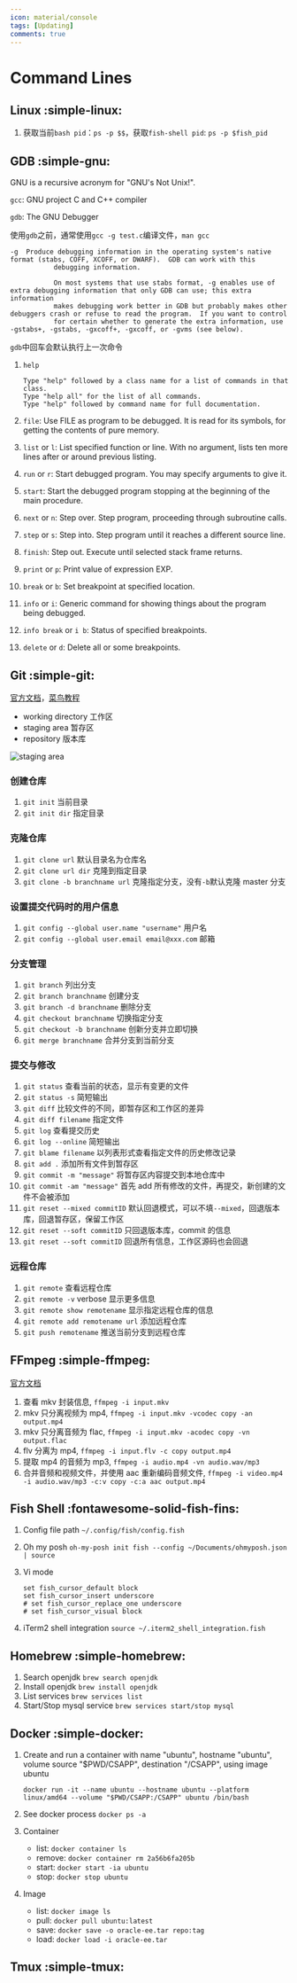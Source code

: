 ```yaml
---
icon: material/console
tags: [Updating]
comments: true
---
```


# Command Lines

## Linux :simple-linux:

1. 获取当前`bash pid`：`ps -p $$`，获取`fish-shell pid`: `ps -p $fish_pid`

## GDB :simple-gnu:

GNU is a recursive acronym for "GNU's Not Unix!".

`gcc`: GNU project C and C++ compiler

`gdb`: The GNU Debugger

使用`gdb`之前，通常使用`gcc -g test.c`编译文件，`man gcc`

```
-g  Produce debugging information in the operating system's native format (stabs, COFF, XCOFF, or DWARF).  GDB can work with this
           debugging information.

           On most systems that use stabs format, -g enables use of extra debugging information that only GDB can use; this extra information
           makes debugging work better in GDB but probably makes other debuggers crash or refuse to read the program.  If you want to control
           for certain whether to generate the extra information, use -gstabs+, -gstabs, -gxcoff+, -gxcoff, or -gvms (see below).
```

`gdb`中回车会默认执行上一次命令

1. `help`

    ```
    Type "help" followed by a class name for a list of commands in that class.
    Type "help all" for the list of all commands.
    Type "help" followed by command name for full documentation.
    ```

2. `file`: Use FILE as program to be debugged. It is read for its symbols, for getting the contents of pure memory.

3. `list` or `l`: List specified function or line. With no argument, lists ten more lines after or around previous listing.

4. `run` or `r`: Start debugged program. You may specify arguments to give it.

5. `start`: Start the debugged program stopping at the beginning of the main procedure.

6. `next` or `n`: Step over. Step program, proceeding through subroutine calls.

7. `step` or `s`: Step into. Step program until it reaches a different source line.

8. `finish`: Step out. Execute until selected stack frame returns.

9. `print` or `p`: Print value of expression EXP.

10. `break` or `b`: Set breakpoint at specified location.

11. `info` or `i`: Generic command for showing things about the program being debugged.

12. `info break` or `i b`: Status of specified breakpoints.

13. `delete` or `d`: Delete all or some breakpoints.

## Git :simple-git:

[官方文档](https://git-scm.com/docs)，[菜鸟教程](https://www.runoob.com/git/git-tutorial.html)

-   working directory 工作区
-   staging area 暂存区
-   repository 版本库

<!-- more -->

![staging area](https://git-scm.com/images/about/index1@2x.png)

### 创建仓库

1. `git init` 当前目录
2. `git init dir` 指定目录

### 克隆仓库

1. `git clone url` 默认目录名为仓库名
2. `git clone url dir` 克隆到指定目录
3. `git clone -b branchname url` 克隆指定分支，没有`-b`默认克隆 master 分支

### 设置提交代码时的用户信息

1. `git config --global user.name "username"` 用户名
2. `git config --global user.email email@xxx.com` 邮箱

### 分支管理

1. `git branch` 列出分支
2. `git branch branchname` 创建分支
3. `git branch -d branchname` 删除分支
4. `git checkout branchname` 切换指定分支
5. `git checkout -b branchname` 创新分支并立即切换
6. `git merge branchname` 合并分支到当前分支

### 提交与修改

1. `git status` 查看当前的状态，显示有变更的文件
2. `git status -s` 简短输出
3. `git diff` 比较文件的不同，即暂存区和工作区的差异
4. `git diff filename` 指定文件
5. `git log` 查看提交历史
6. `git log --online` 简短输出
7. `git blame filename` 以列表形式查看指定文件的历史修改记录
8. `git add .` 添加所有文件到暂存区
9. `git commit -m "message"` 将暂存区内容提交到本地仓库中
10. `git commit -am "message"` 首先 add 所有修改的文件，再提交，新创建的文件不会被添加
11. `git reset --mixed commitID` 默认回退模式，可以不填`--mixed`，回退版本库，回退暂存区，保留工作区
12. `git reset --soft commitID` 只回退版本库，commit 的信息
13. `git reset --soft commitID` 回退所有信息，工作区源码也会回退

### 远程仓库

1. `git remote` 查看远程仓库
2. `git remote -v` verbose 显示更多信息
3. `git remote show remotename` 显示指定远程仓库的信息
4. `git remote add remotename url` 添加远程仓库
5. `git push remotename` 推送当前分支到远程仓库

## FFmpeg :simple-ffmpeg:

[官方文档](https://ffmpeg.org/ffmpeg.html)

<!-- more -->

1. 查看 mkv 封装信息, `ffmpeg -i input.mkv`
2. mkv 只分离视频为 mp4, `ffmpeg -i input.mkv -vcodec copy -an output.mp4`
3. mkv 只分离音频为 flac, `ffmpeg -i input.mkv -acodec copy -vn output.flac`
4. flv 分离为 mp4, `ffmpeg -i input.flv -c copy output.mp4`
5. 提取 mp4 的音频为 mp3, `ffmpeg -i audio.mp4 -vn audio.wav/mp3`
6. 合并音频和视频文件，并使用 aac 重新编码音频文件, `ffmpeg -i video.mp4 -i audio.wav/mp3 -c:v copy -c:a aac output.mp4 `

## Fish Shell :fontawesome-solid-fish-fins:

1. Config file path `~/.config/fish/config.fish`

2. Oh my posh `oh-my-posh init fish --config ~/Documents/ohmyposh.json | source`

3. Vi mode

    ```shell
    set fish_cursor_default block
    set fish_cursor_insert underscore
    # set fish_cursor_replace_one underscore
    # set fish_cursor_visual block
    ```

4. iTerm2 shell integration `source ~/.iterm2_shell_integration.fish`

## Homebrew :simple-homebrew:

1. Search openjdk `brew search openjdk`
2. Install openjdk `brew install openjdk`
3. List services `brew services list`
4. Start/Stop mysql service `brew services start/stop mysql`

## Docker :simple-docker:

1. Create and run a container with name "ubuntu", hostname "ubuntu", volume source "$PWD/CSAPP", destination "/CSAPP", using image ubuntu

    `docker run -it --name ubuntu --hostname ubuntu --platform linux/amd64 --volume "$PWD/CSAPP:/CSAPP" ubuntu /bin/bash`

2. See docker process `docker ps -a`

3. Container

    - list: `docker container ls`
    - remove: `docker container rm 2a56b6fa205b`
    - start: `docker start -ia ubuntu`
    - stop: `docker stop ubuntu`

4. Image

    - list: `docker image ls`
    - pull: `docker pull ubuntu:latest`
    - save: `docker save -o oracle-ee.tar repo:tag`
    - load: `docker load -i oracle-ee.tar`

## Tmux :simple-tmux:
